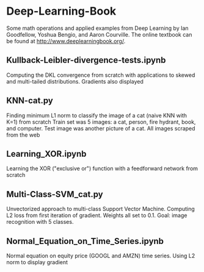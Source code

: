 # Deep-Learning-Book
Some math operations and applied examples from Deep Learning by Ian Goodfellow, Yoshua Bengio, and Aaron Courville. The online textbook can be found at http://www.deeplearningbook.org/.

## Kullback-Leibler-divergence-tests.ipynb
Computing the DKL convergence from scratch with applications to skewed and multi-tailed distributions. 
Gradients also displayed

## KNN-cat.py
Finding minimum L1 norm to classify the image of a cat (naive KNN with K=1) from scratch
Train set was 5 images: a cat, person, fire hydrant, book, and computer. Test image was another picture of a cat. All images scraped from the web

## Learning_XOR.ipynb
Learning the XOR ("exclusive or") function with a feedforward network from scratch

## Multi-Class-SVM_cat.py
Unvectorized approach to multi-class Support Vector Machine. Computing L2 loss from first iteration of gradient. Weights all set to 0.1. 
Goal: image recognition with 5 classes.

## Normal_Equation_on_Time_Series.ipynb
Normal equation on equity price (GOOGL and AMZN) time series. Using L2 norm to display gradient
